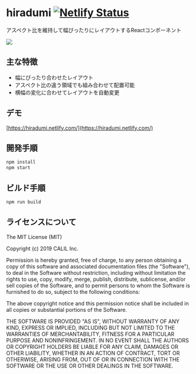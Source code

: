 # hiradumi [![Netlify Status](https://api.netlify.com/api/v1/badges/9e517911-3441-4e21-bfd0-cde1de0f3f99/deploy-status)](https://app.netlify.com/sites/hiradumi/deploys)
アスペクト比を維持して幅ぴったりにレイアウトするReactコンポーネント

![](./demo.gif "")

## 主な特徴

- 幅にぴったり合わせたレイアウト
- アスペクト比の違う領域でも組み合わせて配置可能
- 横幅の変化に合わせてレイアウトを自動変更

## デモ
[https://hiradumi.netlify.com/](https://hiradumi.netlify.com/)


## 開発手順

```bash
npm install
npm start
```

## ビルド手順

```bash
npm run build
```

## ライセンスについて
The MIT License (MIT)

Copyright (c) 2019 CALIL Inc.

Permission is hereby granted, free of charge, to any person obtaining a copy of this software and associated documentation files (the "Software"), to deal in the Software without restriction, including without limitation the rights to use, copy, modify, merge, publish, distribute, sublicense, and/or sell copies of the Software, and to permit persons to whom the Software is furnished to do so, subject to the following conditions:

The above copyright notice and this permission notice shall be included in all copies or substantial portions of the Software.

THE SOFTWARE IS PROVIDED "AS IS", WITHOUT WARRANTY OF ANY KIND, EXPRESS OR IMPLIED, INCLUDING BUT NOT LIMITED TO THE WARRANTIES OF MERCHANTABILITY, FITNESS FOR A PARTICULAR PURPOSE AND NONINFRINGEMENT. IN NO EVENT SHALL THE AUTHORS OR COPYRIGHT HOLDERS BE LIABLE FOR ANY CLAIM, DAMAGES OR OTHER LIABILITY, WHETHER IN AN ACTION OF CONTRACT, TORT OR OTHERWISE, ARISING FROM, OUT OF OR IN CONNECTION WITH THE SOFTWARE OR THE USE OR OTHER DEALINGS IN THE SOFTWARE.